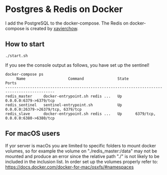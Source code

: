 # Postgres & Redis on Docker

I add the PostgreSQL to the docker-compose. The Redis on docker-compose is created by [xavierchow](https://github.com/xavierchow/docker-redis-sentinel).

## How to start

```
./start.sh
```

If you see the console output as follows, you have set up the sentinel!

```
docker-compose ps
     Name                   Command               State                 Ports
--------------------------------------------------------------------------------------------
redis_master     docker-entrypoint.sh redis ...   Up      0.0.0.0:6379->6379/tcp
redis_sentinel   sentinel-entrypoint.sh           Up      0.0.0.0:26379->26379/tcp, 6379/tcp
redis_slave      docker-entrypoint.sh redis ...   Up      6379/tcp, 0.0.0.0:6380->6380/tcp

```

## For macOS users
If yor server is macOs you are limited to specific folders to mount docker volumes, so for example
the volume on "./redis_master:/data" may not be mounted and produce an error since the relative path "./" is not likely to be included in the inclusion list.
In order set up the volumes properly refer to:
https://docs.docker.com/docker-for-mac/osxfs/#namespaces
